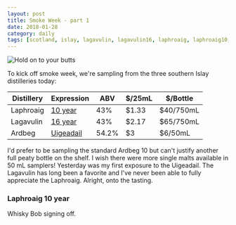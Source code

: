 ```yaml
---
layout: post
title: Smoke Week - part 1
date: 2018-01-28
category: daily
tags: [scotland, islay, lagavulin, lagavulin16, laphroaig, laphroaig10, ardbeg, ardbeguigeadail]
---
```


![Hold on to your butts](https://media.giphy.com/media/OCu7zWojqFA1W/giphy.gif)

To kick off smoke week, we're sampling from the three southern Islay distilleries today:

| Distillery | Expression | ABV | $/25mL | $/Bottle |
| --- | --- | --- | --- | --- |
| Laphroaig | [10 year](https://www.laphroaig.com/product/laphroaig-10-year-old/) | 43% | $1.33 | $40/750mL |
| Lagavulin | [16 year](https://www.malts.com/en-us/our-whisky-collection/lagavulin/lagavulin-16-years-old/) | 43% | $2.17 | $65/750mL |
| Ardbeg | [Uigeadail](https://www.ardbeg.com/en-US/whisky/ultimate-range/uigeadail) | 54.2% | $3 | $6/50mL |

I'd prefer to be sampling the standard Ardbeg 10 but can't justify another full peaty bottle on the shelf. I wish there were more single malts available in 50 mL samplers! Yesterday was my first exposure to the Uigeadail. The Lagavulin has long been a favorite and I've never been able to fully appreciate the Laphroaig. Alright, onto the tasting.

### Laphroaig 10 year






Whisky Bob signing off.

